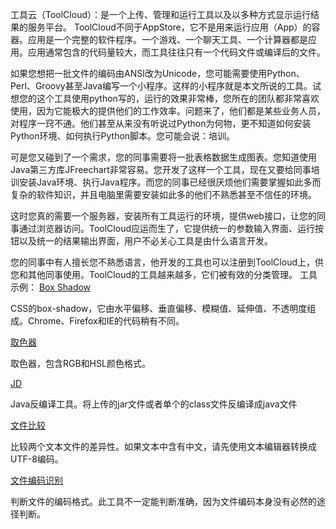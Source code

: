 工具云（ToolCloud）：是一个上传、管理和运行工具以及以多种方式显示运行结果的服务平台。
ToolCloud不同于AppStore，它不是用来运行应用（App）的容器。应用是一个完整的软件程序。一个游戏、一个聊天工具、一个计算器都是应用。应用通常包含的代码量较大，而工具往往只有一个代码文件或编译后的文件。

如果您想把一批文件的编码由ANSI改为Unicode，您可能需要使用Python、Perl、Groovy甚至Java编写一个小程序。这样的小程序就是本文所说的工具。试想您的这个工具使用python写的，运行的效果非常棒，您所在的团队都非常喜欢使用，因为它能极大的提供他们的工作效率。问题来了，他们都是某些业务人员，对程序一窍不通。他们甚至从来没有听说过Python为何物，更不知道如何安装Python环境、如何执行Python脚本。您可能会说：培训。

可是您又碰到了一个需求，您的同事需要将一批表格数据生成图表。您知道使用Java第三方库JFreechart非常容易。您开发了这样一个工具，现在又要给同事培训安装Java环境、执行Java程序。而您的同事已经很厌烦他们需要掌握如此多而复杂的软件知识，并且电脑里需要安装如此多的他们不熟悉甚至不信任的环境。

这时您真的需要一个服务器，安装所有工具运行的环境，提供web接口，让您的同事通过浏览器访问。ToolCloud应运而生了，它提供统一的参数输入界面、运行按钮以及统一的结果输出界面，用户不必关心工具是由什么语言开发。

您的同事中有人擅长您不熟悉语言，他开发的工具也可以注册到ToolCloud上，供您和其他同事使用。ToolCloud的工具越来越多，它们被有效的分类管理。
工具示例：
<a href="http://www.toolcloud.cn/ctrl/tool/detail?toolId=1380202589032">Box Shadow</a>

CSS的box-shadow，它由水平偏移、垂直偏移、模糊值、延伸值、不透明度组成。Chrome、Firefox和IE的代码稍有不同。

<a href="http://www.toolcloud.cn/ctrl/tool/detail?toolId=1378733597907">取色器</a>

取色器，包含RGB和HSL颜色格式。

<a href="http://www.toolcloud.cn/ctrl/tool/detail?toolId=1384515572425">JD</a>

Java反编译工具。将上传的jar文件或者单个的class文件反编译成java文件

<a href="http://www.toolcloud.cn/ctrl/tool/detail?toolId=1381588830545">文件比较</a>

比较两个文本文件的差异性。如果文本中含有中文，请先使用文本编辑器转换成UTF-8编码。

<a href="http://www.toolcloud.cn/ctrl/tool/detail?toolId=1377917750921">文件编码识别</a>

判断文件的编码格式。此工具不一定能判断准确，因为文件编码本身没有必然的途径判断。